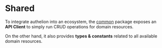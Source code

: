 # Shared

To integrate authelion into an ecosystem, the [common](../packages/common/index.md) package exposes an **API Client** to 
simply run CRUD operations for domain resources.

On the other hand, it also provides **types & constants** related to all available domain resources.
